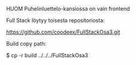 HUOM
Puhelinluettelo-kansiossa on vain frontend


Full Stack löytyy toisesta repositoriosta:

https://github.com/coodeex/FullStackOsa3.git



Build copy path:

$ cp -r build ../../../FullStackOsa3